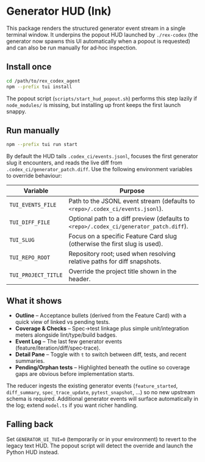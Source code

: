 # Generator HUD (Ink)

This package renders the structured generator event stream in a single terminal
window. It underpins the popout HUD launched by `./rex-codex` (the generator now
spawns this UI automatically when a popout is requested) and can also be run
manually for ad‑hoc inspection.

## Install once

```bash
cd /path/to/rex_codex_agent
npm --prefix tui install
```

The popout script (`scripts/start_hud_popout.sh`) performs this step lazily if
`node_modules/` is missing, but installing up front keeps the first launch snappy.

## Run manually

```bash
npm --prefix tui run start
```

By default the HUD tails `.codex_ci/events.jsonl`, focuses the first generator
slug it encounters, and reads the live diff from
`.codex_ci/generator_patch.diff`. Use the following environment variables to
override behaviour:

| Variable | Purpose |
|----------|---------|
| `TUI_EVENTS_FILE` | Path to the JSONL event stream (defaults to `<repo>/.codex_ci/events.jsonl`). |
| `TUI_DIFF_FILE` | Optional path to a diff preview (defaults to `<repo>/.codex_ci/generator_patch.diff`). |
| `TUI_SLUG` | Focus on a specific Feature Card slug (otherwise the first slug is used). |
| `TUI_REPO_ROOT` | Repository root; used when resolving relative paths for diff snapshots. |
| `TUI_PROJECT_TITLE` | Override the project title shown in the header. |

## What it shows

* **Outline** – Acceptance bullets (derived from the Feature Card) with a quick
  view of linked vs pending tests.
* **Coverage & Checks** – Spec→test linkage plus simple unit/integration meters
  alongside lint/type/build badges.
* **Event Log** – The last few generator events (feature/iteration/diff/spec‑trace).
* **Detail Pane** – Toggle with `t` to switch between diff, tests, and recent
  summaries.
* **Pending/Orphan tests** – Highlighted beneath the outline so coverage gaps
  are obvious before implementation starts.

The reducer ingests the existing generator events (`feature_started`,
`diff_summary`, `spec_trace_update`, `pytest_snapshot`, …) so no new upstream
schema is required. Additional generator events will surface automatically in
the log; extend `model.ts` if you want richer handling.

## Falling back

Set `GENERATOR_UI_TUI=0` (temporarily or in your environment) to revert to the
legacy text HUD. The popout script will detect the override and launch the
Python HUD instead.
